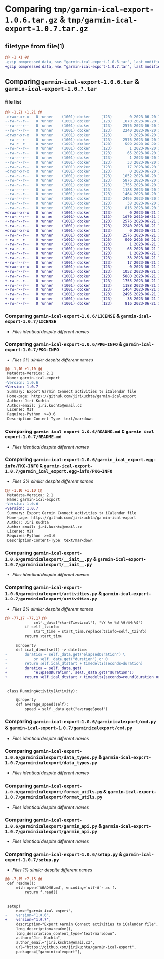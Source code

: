 # Comparing `tmp/garmin-ical-export-1.0.6.tar.gz` & `tmp/garmin-ical-export-1.0.7.tar.gz`

## filetype from file(1)

```diff
@@ -1 +1 @@
-gzip compressed data, was "garmin-ical-export-1.0.6.tar", last modified: Tue Jun 20 13:08:19 2023, max compression
+gzip compressed data, was "garmin-ical-export-1.0.7.tar", last modified: Wed Jun 21 10:32:11 2023, max compression
```

## Comparing `garmin-ical-export-1.0.6.tar` & `garmin-ical-export-1.0.7.tar`

### file list

```diff
@@ -1,21 +1,21 @@
-drwxr-xr-x   0 runner    (1001) docker     (123)        0 2023-06-20 13:08:19.553082 garmin-ical-export-1.0.6/
--rw-r--r--   0 runner    (1001) docker     (123)     1070 2023-06-20 13:08:10.000000 garmin-ical-export-1.0.6/LICENSE
--rw-r--r--   0 runner    (1001) docker     (123)     2576 2023-06-20 13:08:19.553082 garmin-ical-export-1.0.6/PKG-INFO
--rw-r--r--   0 runner    (1001) docker     (123)     2240 2023-06-20 13:08:10.000000 garmin-ical-export-1.0.6/README.md
-drwxr-xr-x   0 runner    (1001) docker     (123)        0 2023-06-20 13:08:19.553082 garmin-ical-export-1.0.6/garmin_ical_export.egg-info/
--rw-r--r--   0 runner    (1001) docker     (123)     2576 2023-06-20 13:08:19.000000 garmin-ical-export-1.0.6/garmin_ical_export.egg-info/PKG-INFO
--rw-r--r--   0 runner    (1001) docker     (123)      500 2023-06-20 13:08:19.000000 garmin-ical-export-1.0.6/garmin_ical_export.egg-info/SOURCES.txt
--rw-r--r--   0 runner    (1001) docker     (123)        1 2023-06-20 13:08:19.000000 garmin-ical-export-1.0.6/garmin_ical_export.egg-info/dependency_links.txt
--rw-r--r--   0 runner    (1001) docker     (123)       65 2023-06-20 13:08:19.000000 garmin-ical-export-1.0.6/garmin_ical_export.egg-info/entry_points.txt
--rw-r--r--   0 runner    (1001) docker     (123)        1 2023-06-20 13:08:19.000000 garmin-ical-export-1.0.6/garmin_ical_export.egg-info/not-zip-safe
--rw-r--r--   0 runner    (1001) docker     (123)       33 2023-06-20 13:08:19.000000 garmin-ical-export-1.0.6/garmin_ical_export.egg-info/requires.txt
--rw-r--r--   0 runner    (1001) docker     (123)       17 2023-06-20 13:08:19.000000 garmin-ical-export-1.0.6/garmin_ical_export.egg-info/top_level.txt
-drwxr-xr-x   0 runner    (1001) docker     (123)        0 2023-06-20 13:08:19.553082 garmin-ical-export-1.0.6/garminicalexport/
--rw-r--r--   0 runner    (1001) docker     (123)     1052 2023-06-20 13:08:10.000000 garmin-ical-export-1.0.6/garminicalexport/__init__.py
--rw-r--r--   0 runner    (1001) docker     (123)     5876 2023-06-20 13:08:10.000000 garmin-ical-export-1.0.6/garminicalexport/activities.py
--rw-r--r--   0 runner    (1001) docker     (123)     1755 2023-06-20 13:08:10.000000 garmin-ical-export-1.0.6/garminicalexport/cmd.py
--rw-r--r--   0 runner    (1001) docker     (123)     1188 2023-06-20 13:08:10.000000 garmin-ical-export-1.0.6/garminicalexport/data_types.py
--rw-r--r--   0 runner    (1001) docker     (123)     1464 2023-06-20 13:08:10.000000 garmin-ical-export-1.0.6/garminicalexport/format_utils.py
--rw-r--r--   0 runner    (1001) docker     (123)     2495 2023-06-20 13:08:10.000000 garmin-ical-export-1.0.6/garminicalexport/garmin_api.py
--rw-r--r--   0 runner    (1001) docker     (123)       38 2023-06-20 13:08:19.553082 garmin-ical-export-1.0.6/setup.cfg
--rw-r--r--   0 runner    (1001) docker     (123)      816 2023-06-20 13:08:10.000000 garmin-ical-export-1.0.6/setup.py
+drwxr-xr-x   0 runner    (1001) docker     (123)        0 2023-06-21 10:32:11.411587 garmin-ical-export-1.0.7/
+-rw-r--r--   0 runner    (1001) docker     (123)     1070 2023-06-21 10:32:02.000000 garmin-ical-export-1.0.7/LICENSE
+-rw-r--r--   0 runner    (1001) docker     (123)     2576 2023-06-21 10:32:11.411587 garmin-ical-export-1.0.7/PKG-INFO
+-rw-r--r--   0 runner    (1001) docker     (123)     2240 2023-06-21 10:32:02.000000 garmin-ical-export-1.0.7/README.md
+drwxr-xr-x   0 runner    (1001) docker     (123)        0 2023-06-21 10:32:11.407587 garmin-ical-export-1.0.7/garmin_ical_export.egg-info/
+-rw-r--r--   0 runner    (1001) docker     (123)     2576 2023-06-21 10:32:11.000000 garmin-ical-export-1.0.7/garmin_ical_export.egg-info/PKG-INFO
+-rw-r--r--   0 runner    (1001) docker     (123)      500 2023-06-21 10:32:11.000000 garmin-ical-export-1.0.7/garmin_ical_export.egg-info/SOURCES.txt
+-rw-r--r--   0 runner    (1001) docker     (123)        1 2023-06-21 10:32:11.000000 garmin-ical-export-1.0.7/garmin_ical_export.egg-info/dependency_links.txt
+-rw-r--r--   0 runner    (1001) docker     (123)       65 2023-06-21 10:32:11.000000 garmin-ical-export-1.0.7/garmin_ical_export.egg-info/entry_points.txt
+-rw-r--r--   0 runner    (1001) docker     (123)        1 2023-06-21 10:32:11.000000 garmin-ical-export-1.0.7/garmin_ical_export.egg-info/not-zip-safe
+-rw-r--r--   0 runner    (1001) docker     (123)       33 2023-06-21 10:32:11.000000 garmin-ical-export-1.0.7/garmin_ical_export.egg-info/requires.txt
+-rw-r--r--   0 runner    (1001) docker     (123)       17 2023-06-21 10:32:11.000000 garmin-ical-export-1.0.7/garmin_ical_export.egg-info/top_level.txt
+drwxr-xr-x   0 runner    (1001) docker     (123)        0 2023-06-21 10:32:11.411587 garmin-ical-export-1.0.7/garminicalexport/
+-rw-r--r--   0 runner    (1001) docker     (123)     1052 2023-06-21 10:32:02.000000 garmin-ical-export-1.0.7/garminicalexport/__init__.py
+-rw-r--r--   0 runner    (1001) docker     (123)     5880 2023-06-21 10:32:02.000000 garmin-ical-export-1.0.7/garminicalexport/activities.py
+-rw-r--r--   0 runner    (1001) docker     (123)     1755 2023-06-21 10:32:02.000000 garmin-ical-export-1.0.7/garminicalexport/cmd.py
+-rw-r--r--   0 runner    (1001) docker     (123)     1188 2023-06-21 10:32:02.000000 garmin-ical-export-1.0.7/garminicalexport/data_types.py
+-rw-r--r--   0 runner    (1001) docker     (123)     1464 2023-06-21 10:32:02.000000 garmin-ical-export-1.0.7/garminicalexport/format_utils.py
+-rw-r--r--   0 runner    (1001) docker     (123)     2495 2023-06-21 10:32:02.000000 garmin-ical-export-1.0.7/garminicalexport/garmin_api.py
+-rw-r--r--   0 runner    (1001) docker     (123)       38 2023-06-21 10:32:11.411587 garmin-ical-export-1.0.7/setup.cfg
+-rw-r--r--   0 runner    (1001) docker     (123)      816 2023-06-21 10:32:02.000000 garmin-ical-export-1.0.7/setup.py
```

### Comparing `garmin-ical-export-1.0.6/LICENSE` & `garmin-ical-export-1.0.7/LICENSE`

 * *Files identical despite different names*

### Comparing `garmin-ical-export-1.0.6/PKG-INFO` & `garmin-ical-export-1.0.7/PKG-INFO`

 * *Files 3% similar despite different names*

```diff
@@ -1,10 +1,10 @@
 Metadata-Version: 2.1
 Name: garmin-ical-export
-Version: 1.0.6
+Version: 1.0.7
 Summary: Export Garmin Connect activities to iCalendar file
 Home-page: https://github.com/jirikuchta/garmin-ical-export
 Author: Jiri Kuchta
 Author-email: jiri.kuchta@email.cz
 License: MIT
 Requires-Python: >=3.6
 Description-Content-Type: text/markdown
```

### Comparing `garmin-ical-export-1.0.6/README.md` & `garmin-ical-export-1.0.7/README.md`

 * *Files identical despite different names*

### Comparing `garmin-ical-export-1.0.6/garmin_ical_export.egg-info/PKG-INFO` & `garmin-ical-export-1.0.7/garmin_ical_export.egg-info/PKG-INFO`

 * *Files 3% similar despite different names*

```diff
@@ -1,10 +1,10 @@
 Metadata-Version: 2.1
 Name: garmin-ical-export
-Version: 1.0.6
+Version: 1.0.7
 Summary: Export Garmin Connect activities to iCalendar file
 Home-page: https://github.com/jirikuchta/garmin-ical-export
 Author: Jiri Kuchta
 Author-email: jiri.kuchta@email.cz
 License: MIT
 Requires-Python: >=3.6
 Description-Content-Type: text/markdown
```

### Comparing `garmin-ical-export-1.0.6/garminicalexport/__init__.py` & `garmin-ical-export-1.0.7/garminicalexport/__init__.py`

 * *Files identical despite different names*

### Comparing `garmin-ical-export-1.0.6/garminicalexport/activities.py` & `garmin-ical-export-1.0.7/garminicalexport/activities.py`

 * *Files 2% similar despite different names*

```diff
@@ -77,17 +77,17 @@
             self._data["startTimeLocal"], "%Y-%m-%d %H:%M:%S")
         if self._tzinfo:
             start_time = start_time.replace(tzinfo=self._tzinfo)
         return start_time
 
     @property
     def ical_dtend(self) -> datetime:
-        duration = self._data.get("elapsedDuration") \
-            or self._data.get("duration") or 0
-        return self.ical_dtstart + timedelta(seconds=duration)
+        duration = self._data.get(
+            "elapsedDuration", self._data.get("duration"))
+        return self.ical_dtstart + timedelta(seconds=round(duration or 0))
 
 
 class RunningActivity(Activity):
 
     @property
     def average_speed(self):
         speed = self._data.get("averageSpeed")
```

### Comparing `garmin-ical-export-1.0.6/garminicalexport/cmd.py` & `garmin-ical-export-1.0.7/garminicalexport/cmd.py`

 * *Files identical despite different names*

### Comparing `garmin-ical-export-1.0.6/garminicalexport/data_types.py` & `garmin-ical-export-1.0.7/garminicalexport/data_types.py`

 * *Files identical despite different names*

### Comparing `garmin-ical-export-1.0.6/garminicalexport/format_utils.py` & `garmin-ical-export-1.0.7/garminicalexport/format_utils.py`

 * *Files identical despite different names*

### Comparing `garmin-ical-export-1.0.6/garminicalexport/garmin_api.py` & `garmin-ical-export-1.0.7/garminicalexport/garmin_api.py`

 * *Files identical despite different names*

### Comparing `garmin-ical-export-1.0.6/setup.py` & `garmin-ical-export-1.0.7/setup.py`

 * *Files 1% similar despite different names*

```diff
@@ -7,15 +7,15 @@
 def readme():
     with open("README.md", encoding='utf-8') as f:
         return f.read()
 
 
 setup(
     name="garmin-ical-export",
-    version="1.0.6",
+    version="1.0.7",
     description="Export Garmin Connect activities to iCalendar file",
     long_description=readme(),
     long_description_content_type="text/markdown",
     author="Jiri Kuchta",
     author_email="jiri.kuchta@email.cz",
     url="https://github.com/jirikuchta/garmin-ical-export",
     packages=["garminicalexport"],
```

